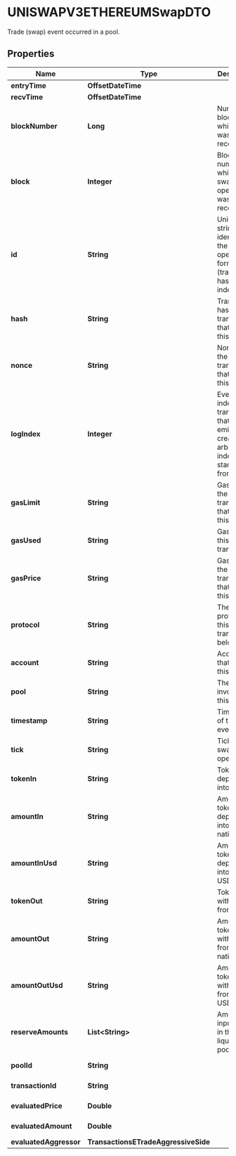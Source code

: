 

# UNISWAPV3ETHEREUMSwapDTO

Trade (swap) event occurred in a pool.

## Properties

| Name | Type | Description | Notes |
|------------ | ------------- | ------------- | -------------|
|**entryTime** | **OffsetDateTime** |  |  [optional] |
|**recvTime** | **OffsetDateTime** |  |  [optional] |
|**blockNumber** | **Long** | Number of block in which entity was recorded. |  [optional] |
|**block** | **Integer** | Block number in which the swap operation was recorded. |  [optional] |
|**id** | **String** | Unique string identifier of the swap operation, format: (transaction hash)-(log index). |  [optional] |
|**hash** | **String** | Transaction hash of the transaction that emitted this event. |  [optional] |
|**nonce** | **String** | Nonce of the transaction that emitted this event. |  [optional] |
|**logIndex** | **Integer** | Event log index. For transactions that don&#39;t emit event, create arbitrary index starting from 0. |  [optional] |
|**gasLimit** | **String** | Gas limit of the transaction that emitted this event. |  [optional] |
|**gasUsed** | **String** | Gas used in this transaction. |  [optional] |
|**gasPrice** | **String** | Gas price of the transaction that emitted this event. |  [optional] |
|**protocol** | **String** | The protocol this transaction belongs to. |  [optional] |
|**account** | **String** | Account that emitted this event. |  [optional] |
|**pool** | **String** | The pool involving this event. |  [optional] |
|**timestamp** | **String** | Timestamp of this event. |  [optional] |
|**tick** | **String** | Tick of the swap operation. |  [optional] |
|**tokenIn** | **String** | Token deposited into pool. |  [optional] |
|**amountIn** | **String** | Amount of token deposited into pool in native units. |  [optional] |
|**amountInUsd** | **String** | Amount of token deposited into pool in USD. |  [optional] |
|**tokenOut** | **String** | Token withdrawn from pool. |  [optional] |
|**amountOut** | **String** | Amount of token withdrawn from pool in native units. |  [optional] |
|**amountOutUsd** | **String** | Amount of token withdrawn from pool in USD. |  [optional] |
|**reserveAmounts** | **List&lt;String&gt;** | Amount of input tokens in the liquidity pool. |  [optional] |
|**poolId** | **String** |  |  [optional] [readonly] |
|**transactionId** | **String** |  |  [optional] [readonly] |
|**evaluatedPrice** | **Double** |  |  [optional] [readonly] |
|**evaluatedAmount** | **Double** |  |  [optional] [readonly] |
|**evaluatedAggressor** | **TransactionsETradeAggressiveSide** |  |  [optional] |



